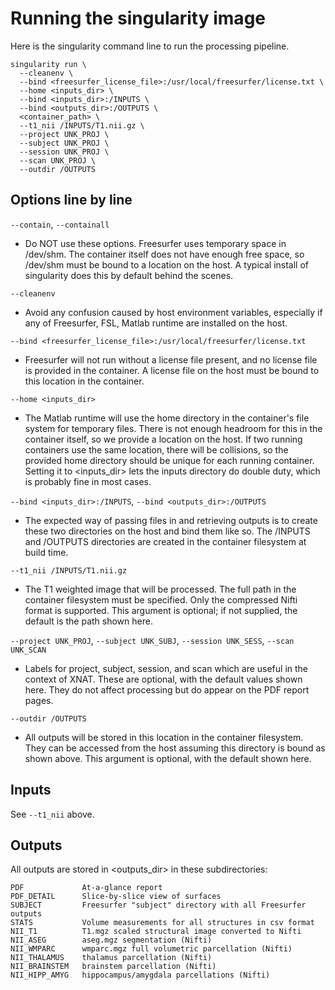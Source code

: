 # Running the singularity image

Here is the singularity command line to run the processing pipeline. 

```
singularity run \
  --cleanenv \
  --bind <freesurfer_license_file>:/usr/local/freesurfer/license.txt \
  --home <inputs_dir> \
  --bind <inputs_dir>:/INPUTS \
  --bind <outputs_dir>:/OUTPUTS \
  <container_path> \
  --t1_nii /INPUTS/T1.nii.gz \
  --project UNK_PROJ \
  --subject UNK_PROJ \
  --session UNK_PROJ \
  --scan UNK_PROJ \
  --outdir /OUTPUTS
```

## Options line by line

`--contain`, `--containall`

* Do NOT use these options. Freesurfer uses temporary space in /dev/shm. The 
container itself does not have enough free space, so /dev/shm must be bound to 
a location on the host. A typical install of singularity does this by default 
behind the scenes.

`--cleanenv`

* Avoid any confusion caused by host environment variables, especially if any 
of Freesurfer, FSL, Matlab runtime are installed on the host.

`--bind <freesurfer_license_file>:/usr/local/freesurfer/license.txt`

* Freesurfer will not run without a license file present, and no license file is
provided in the container. A license file on the host must be bound to this
location in the container.

`--home <inputs_dir>`

* The Matlab runtime will use the home directory in the container's file system 
for temporary files. There is not enough headroom for this in the container 
itself, so we provide a location on the host. If two running containers use the 
same location, there will be collisions, so the provided home directory should 
be unique for each running container. Setting it to <inputs_dir> lets the 
inputs directory do double duty, which is probably fine in most cases.

`--bind <inputs_dir>:/INPUTS`, `--bind <outputs_dir>:/OUTPUTS`

* The expected way of passing files in and retrieving outputs is to create 
these two directories on the host and bind them like so. The /INPUTS and 
/OUTPUTS directories are created in the container filesystem at build time.

`--t1_nii /INPUTS/T1.nii.gz`

* The T1 weighted image that will be processed. The full path in the container 
filesystem must be specified. Only the compressed Nifti format is supported. 
This argument is optional; if not supplied, the default is the path shown here.

`--project UNK_PROJ`, `--subject UNK_SUBJ`, `--session UNK_SESS`, `--scan UNK_SCAN`

* Labels for project, subject, session, and scan which are useful in the context
of XNAT. These are optional, with the default values shown here. They do not
affect processing but do appear on the PDF report pages.

`--outdir /OUTPUTS`

* All outputs will be stored in this location in the container filesystem. They 
can be accessed from the host assuming this directory is bound as shown above. 
This argument is optional, with the default shown here.


## Inputs

See `--t1_nii` above.


## Outputs

All outputs are stored in <outputs_dir> in these subdirectories:

```
PDF             At-a-glance report
PDF_DETAIL      Slice-by-slice view of surfaces
SUBJECT         Freesurfer "subject" directory with all Freesurfer outputs
STATS           Volume measurements for all structures in csv format
NII_T1          T1.mgz scaled structural image converted to Nifti
NII_ASEG        aseg.mgz segmentation (Nifti)
NII_WMPARC      wmparc.mgz full volumetric parcellation (Nifti)
NII_THALAMUS    thalamus parcellation (Nifti)
NII_BRAINSTEM   brainstem parcellation (Nifti)
NII_HIPP_AMYG   hippocampus/amygdala parcellations (Nifti)
```

